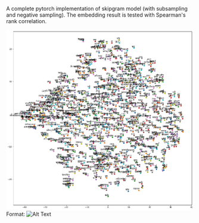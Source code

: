 A complete pytorch implementation of skipgram model (with subsampling and negative sampling).
The embedding result is tested with Spearman's rank correlation.

![GitHub Logo](/word_embedding.png)
Format: ![Alt Text](url)

